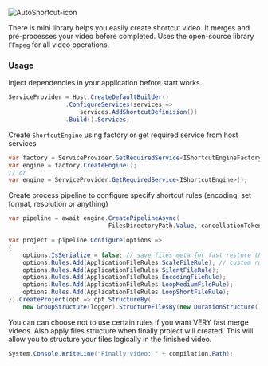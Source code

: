 ![AutoShortcut-icon](https://github.com/Sparrow1488/Sparrow.Video.Shortcuts/blob/master/files/AutoShortcut-icon.png?raw=true)

There is mini library helps you easily create shortcut video. It merges and pre-processes your video before completed. Uses the open-source library `FFmpeg` for all video operations. 

### Usage

Inject dependencies in your application before start works.

```C#
ServiceProvider = Host.CreateDefaultBuilder()
                .ConfigureServices(services => 
                    services.AddShortcutDefinision())
                .Build().Services;
```

Create `ShortcutEngine` using factory or get required service from host services

```C#
var factory = ServiceProvider.GetRequiredService<IShortcutEngineFactory>();
var engine = factory.CreateEngine();
// or
var engine = ServiceProvider.GetRequiredService<IShortcutEngine>();
```

Create process pipeline to configure specify shortcut rules (encoding, set format, resolution or anything)

```C#
var pipeline = await engine.CreatePipelineAsync(
                            FilesDirectoryPath.Value, cancellationToken);

var project = pipeline.Configure(options =>
{
    options.IsSerialize = false; // save files meta for fast restore that
    options.Rules.Add(ApplicationFileRules.ScaleFileRule); // custom rules
    options.Rules.Add(ApplicationFileRules.SilentFileRule);
    options.Rules.Add(ApplicationFileRules.EncodingFileRule);
    options.Rules.Add(ApplicationFileRules.LoopMediumFileRule);
    options.Rules.Add(ApplicationFileRules.LoopShortFileRule);
}).CreateProject(opt => opt.StructureBy(
    new GroupStructure(logger).StructureFilesBy(new DurationStructure())));
```

You can can choose not to use certain rules if you want VERY fast merge videos. Also apply files structure when finally project will created. This will allow you to structure your files logically in the finished video.

```C#
System.Console.WriteLine("Finally video: " + compilation.Path);
```
